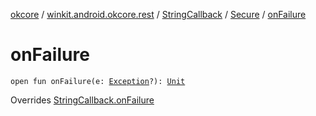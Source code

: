 [okcore](../../../index.md) / [winkit.android.okcore.rest](../../index.md) / [StringCallback](../index.md) / [Secure](index.md) / [onFailure](./on-failure.md)

# onFailure

`open fun onFailure(e: `[`Exception`](https://kotlinlang.org/api/latest/jvm/stdlib/kotlin/-exception/index.html)`?): `[`Unit`](https://kotlinlang.org/api/latest/jvm/stdlib/kotlin/-unit/index.html)

Overrides [StringCallback.onFailure](../on-failure.md)

